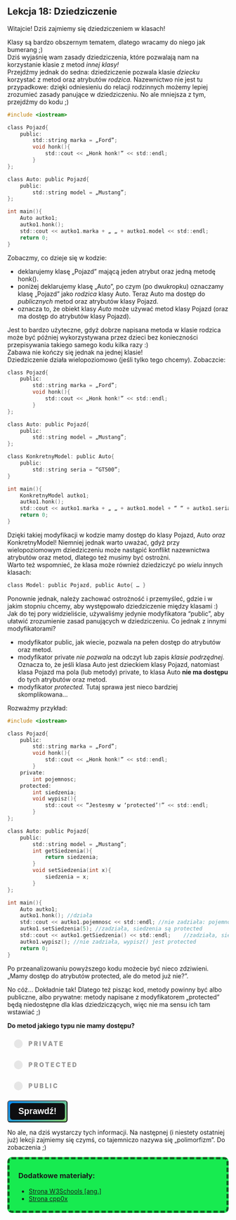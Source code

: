 <style>
.rad-label {
  display: flex;
  align-items: center;

  border-radius: 100px;
  padding: 10px 16px;
  margin: 10px 0;

  cursor: pointer;
  transition: .3s;
}

.rad-label:hover,
.rad-label:focus-within {
  background: hsla(0, 0%, 80%, .14);
}

.rad-input {
  position: absolute;
  visibility: hidden;
  width: 1px;
  height: 1px;
  opacity: 0;
  z-index: -1;
}

.rad-design {
  width: 18px;
  height: 18px;
  border-radius: 80px;

  background: linear-gradient(to right bottom, hsl(154, 97%, 62%), hsl(225, 97%, 62%));
  position: relative;
}

.rad-design::before {
  content: '';

  display: inline-block;
  width: inherit;
  height: inherit;
  border-radius: inherit;

  background: hsl(0, 0%, 90%);
  transform: scale(1.1);
  transition: .3s;
}

.rad-input:checked+.rad-design::before {
  transform: scale(0);
}

.rad-text {
  color: hsl(0, 0%, 60%);
  margin-left: 14px;
  letter-spacing: 3px;
  text-transform: uppercase;
  font-size: 14px;
  font-weight: 900;

  transition: .3s;
}

.rad-input:checked~.rad-text {
  color: hsl(0, 0%, 40%);
}

.btn {
  background-image: linear-gradient(135deg, #008aff, #86d472);
  border-radius: 6px;
  box-sizing: border-box;
  color: #ffffff;
  display: block;
  height: 50px;
  font-size: 1.4em;
  font-weight: 600;
  padding: 4px;
  position: relative;
  text-decoration: none;
  width: 7em;
  z-index: 2;
}

.btn:hover {
  color: #fff;
}

.btn .btnspan {
  align-items: center;
  background: #0e0e10;
  border-radius: 6px;
  display: flex;
  justify-content: center;
  height: 100%;
  transition: background 0.5s ease;
  width: 100%;
}

.btn:hover .btnspan {
  background: transparent;
}

.exercise {
	position: relative;
	max-width: 30em;
	
	background-color: #fff;
	padding: 1.125em 1.5em;
	font-size: 1.25em;
	border-radius: 1rem;
  box-shadow:	0 0.125rem 0.5rem rgba(0, 0, 0, .3), 0 0.0625rem 0.125rem rgba(0, 0, 0, .2);
}

.exercise::before {
	content: '';
	position: absolute;
	width: 0;
	height: 0;
	bottom: 100%;
	left: 1.5em; 
	border: .75rem solid transparent;
	border-top: none;

	border-bottom-color: #fff;
	filter: drop-shadow(0 -0.0625rem 0.0625rem rgba(0, 0, 0, .1));
}

.exerciseButton {
  border: 0;
  text-align: center;
  display: inline-block;
  padding: 14px;
  width: 150px;
  margin: 7px;
  color: #ffffff;
  background-color: #36a2eb;
  border-radius: 8px;
  font-family: "proxima-nova-soft", sans-serif;
  font-weight: 600;
  text-decoration: none;
  transition: box-shadow 200ms ease-out;
}
</style>

<h2>Lekcja 18: Dziedziczenie</h2>
Witajcie! Dziś zajmiemy się dziedziczeniem w klasach!

Klasy są bardzo obszernym tematem, dlatego wracamy do niego jak bumerang ;)<br/>
Dziś wyjaśnię wam zasady dziedziczenia, które pozwalają nam na korzystanie klasie z metod *innej klasy!*<br/>
Przejdźmy jednak do sedna: dziedziczenie pozwala klasie *dziecku* korzystać z metod oraz atrybutów *rodzica.* Nazewnictwo nie jest tu przypadkowe: dzięki odniesieniu do relacji rodzinnych możemy lepiej zrozumieć zasady panujące w dziedziczeniu. No ale mniejsza z tym, przejdźmy do kodu ;)

```c
#include <iostream>

class Pojazd{
	public:
		std::string marka = „Ford”;
		void honk(){
			std::cout << „Honk honk!” << std::endl;
		}
};

class Auto: public Pojazd{
	public:
		std::string model = „Mustang”;
};

int main(){
	Auto autko1;
	autko1.honk();
	std::cout << autko1.marka + „ „ + autko1.model << std::endl;
	return 0;
}
```

Zobaczmy, co dzieje się w kodzie: 
- deklarujemy klasę „Pojazd” mającą jeden atrybut oraz jedną metodę honk().
- poniżej deklarujemy klasę „Auto”, po czym (po dwukropku) oznaczamy klasę „Pojazd” jako *rodzica* klasy Auto. Teraz Auto ma dostęp do *publicznych* metod oraz atrybutów klasy Pojazd.
- oznacza to, że obiekt klasy *Auto* może używać metod klasy Pojazd (oraz ma dostęp do atrybutów klasy Pojazd).

Jest to bardzo użyteczne, gdyż dobrze napisana metoda w klasie rodzica może być później wykorzystywana przez dzieci bez konieczności przepisywania takiego samego kodu kilka razy :)<br/>
Zabawa nie kończy się jednak na jednej klasie!<br/>
Dziedziczenie działa wielopoziomowo (jeśli tylko tego chcemy). Zobaczcie:

```c
class Pojazd{
	public:
		std::string marka = „Ford”;
		void honk(){
			std::cout << „Honk honk!” << std::endl;
		}
};

class Auto: public Pojazd{
	public:
		std::string model = „Mustang”;
};

class KonkretnyModel: public Auto{
	public:
		std::string seria = “GT500”;
}

int main(){
	KonkretnyModel autko1;
	autko1.honk();
	std::cout << autko1.marka + „ „ + autko1.model + “ “ + autko1.seria << std::endl;
	return 0;
}
```

Dzięki takiej modyfikacji w kodzie mamy dostęp do klasy Pojazd, Auto *oraz* KonkretnyModel! Niemniej jednak warto uważać, gdyż przy wielopoziomowym dziedziczeniu może nastąpić konflikt nazewnictwa atrybutów oraz metod, dlatego też musimy być ostrożni.<br/>
Warto też wspomnieć, że klasa może również dziedziczyć po *wielu* innych klasach:

```c
class Model: public Pojazd, public Auto{ … }
```

Ponownie jednak, należy zachować ostrożność i przemyśleć, gdzie i w jakim stopniu chcemy, aby występowało dziedziczenie między klasami :)<br/>
Jak do tej pory widzieliście, używaliśmy jedynie modyfikatora “public”, aby ułatwić zrozumienie zasad panujących w dziedziczeniu. Co jednak z innymi modyfikatorami?
- modyfikator public, jak wiecie, pozwala na pełen dostęp do atrybutów oraz metod.
- modyfikator private *nie pozwala* na odczyt lub zapis *klasie podrzędnej.* Oznacza to, że jeśli klasa Auto jest dzieckiem klasy Pojazd, natomiast klasa Pojazd ma pola (lub metody) private, to klasa Auto **nie ma dostępu** do tych atrybutów oraz metod.
- modyfikator *protected.* Tutaj sprawa jest nieco bardziej skomplikowana…

Rozważmy przykład:

```c
#include <iostream>

class Pojazd{
	public:
		std::string marka = „Ford”;
		void honk(){
			std::cout << „Honk honk!” << std::endl;
		}
	private:
		int pojemnosc;
	protected:
		int siedzenia;
		void wypisz(){
			std::cout << “Jestesmy w ‘protected’!” << std::endl;
		}
};

class Auto: public Pojazd{
	public:
		std::string model = „Mustang”;
		int getSiedzenia(){
			return siedzenia;
		}
		void setSiedzenia(int x){
			siedzenia = x;
		}
};

int main(){
	Auto autko1;
	autko1.honk(); //działa
	std::cout << autko1.pojemnosc << std::endl; //nie zadziała: pojemność jest private
	autko1.setSiedzenia(5); //zadziała, siedzenia są protected
	std::cout << autko1.getSiedzenia() << std::endl;	//zadziała, siedzenia są protected
	autko1.wypisz(); //nie zadziała, wypisz() jest protected
	return 0;
}
```

Po przeanalizowaniu powyższego kodu możecie być nieco zdziwieni.<br/>
„Mamy dostęp do atrybutów protected, ale do metod już nie?”.

No cóż… Dokładnie tak! Dlatego też pisząc kod, metody powinny być albo publiczne, albo prywatne: metody napisane z modyfikatorem „protected” będą niedostępne dla klas dziedziczących, więc nie ma sensu ich tam wstawiać ;)

**Do metod jakiego typu nie mamy dostępu?**
<form> 
<label class="rad-label">
<input type="radio" class="rad-input" name="fav_language" value="HTML" id="op1">
<div class="rad-design"></div>
<div class="rad-text">Private</div>
</label>

<label class="rad-label">
<input type="radio" class="rad-input" name="fav_language" value="HTML" id="op2">
<div class="rad-design"></div>
<div class="rad-text">Protected</div>
</label>

<label class="rad-label">
<input type="radio" class="rad-input" name="fav_language" value="HTML" id="op3">
<div class="rad-design"></div>
<div class="rad-text">Public</div>
</label>

</form>

<button id="baton" class="btn" onclick = "
if(document.getElementById('op1').checked || document.getElementById('op2').checked || document.getElementById('op3').checked){
	if(document.getElementById('op1').checked){
		document.getElementById('answer').innerHTML = 'Zgadza się! Jest to jedna z dwóch poprawnych odpowiedzi :)';
		document.getElementById('answer').style='display:block;';
		}
	else if(document.getElementById('op2').checked){
		document.getElementById('answer').innerHTML = 'Dokładnie tak! Jest to jedna z dwóch poprawnych odpowiedzi :)';
		document.getElementById('answer').style='display:block;';
	}
	else if(document.getElementById('op3').checked){
		document.getElementById('answer').innerHTML = 'Niestety nie: do publicznych metod klasy mamy dostęp zawsze.';
		document.getElementById('answer').style='display:block;';
	}
}
"><span class="btnspan">Sprawdź!</span></button>

<p id="answer" class="exercise" style="display:none;"></p>

No ale, na dziś wystarczy tych informacji. Na następnej (i niestety ostatniej już) lekcji zajmiemy się czymś, co tajemniczo nazywa się „polimorfizm”. Do zobaczenia ;)

<div style="background-color: #17eb50;border-radius: 10px;padding: 5px;padding-left: 20px;border: 5px #0f6124 dashed;">
<h3>Dodatkowe materiały:</h3>

- <a href="https://www.w3schools.com/cpp/cpp_inheritance.asp">Strona W3Schools [ang.]</a>
- <a href="https://cpp0x.pl/kursy/Programowanie-obiektowe-C++/Polimorfizm/Dziedziczenie/494">Strona cpp0x</a>

</div>
